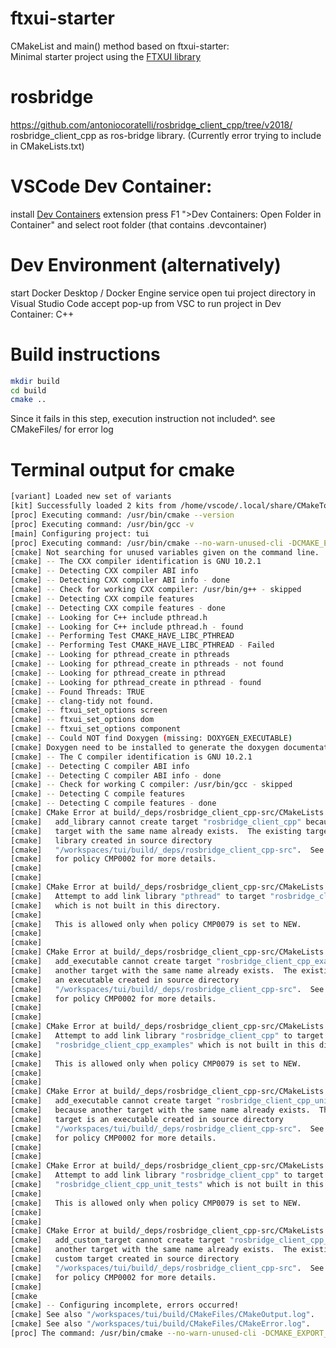 # ftxui-starter

CMakeList and main() method based on ftxui-starter:  
Minimal starter project using the [FTXUI library](https://github.com/ArthurSonzogni/ftxui)

# rosbridge

https://github.com/antoniocoratelli/rosbridge_client_cpp/tree/v2018/ rosbridge_client_cpp as ros-bridge library. (Currently error trying to include in CMakeLists.txt)

# VSCode Dev Container:

install [Dev Containers](https://marketplace.visualstudio.com/items?itemName=ms-vscode-remote.remote-containers) extension 
press F1 ">Dev Containers: Open Folder in Container" 
and select root folder (that contains .devcontainer)


# Dev Environment (alternatively)

start Docker Desktop / Docker Engine service
open tui project directory in Visual Studio Code
accept pop-up from VSC to run project in Dev Container: C++

# Build instructions

~~~bash
mkdir build
cd build
cmake ..
~~~

Since it fails in this step, execution instruction not included^.
see CMakeFiles/ for error log

# Terminal output for cmake
~~~bash
[variant] Loaded new set of variants
[kit] Successfully loaded 2 kits from /home/vscode/.local/share/CMakeTools/cmake-tools-kits.json
[proc] Executing command: /usr/bin/cmake --version
[proc] Executing command: /usr/bin/gcc -v
[main] Configuring project: tui 
[proc] Executing command: /usr/bin/cmake --no-warn-unused-cli -DCMAKE_EXPORT_COMPILE_COMMANDS:BOOL=TRUE -DCMAKE_BUILD_TYPE:STRING=Debug -DCMAKE_C_COMPILER:FILEPATH=/usr/bin/gcc -DCMAKE_CXX_COMPILER:FILEPATH=/usr/bin/g++ -S/workspaces/tui -B/workspaces/tui/build -G Ninja
[cmake] Not searching for unused variables given on the command line.
[cmake] -- The CXX compiler identification is GNU 10.2.1
[cmake] -- Detecting CXX compiler ABI info
[cmake] -- Detecting CXX compiler ABI info - done
[cmake] -- Check for working CXX compiler: /usr/bin/g++ - skipped
[cmake] -- Detecting CXX compile features
[cmake] -- Detecting CXX compile features - done
[cmake] -- Looking for C++ include pthread.h
[cmake] -- Looking for C++ include pthread.h - found
[cmake] -- Performing Test CMAKE_HAVE_LIBC_PTHREAD
[cmake] -- Performing Test CMAKE_HAVE_LIBC_PTHREAD - Failed
[cmake] -- Looking for pthread_create in pthreads
[cmake] -- Looking for pthread_create in pthreads - not found
[cmake] -- Looking for pthread_create in pthread
[cmake] -- Looking for pthread_create in pthread - found
[cmake] -- Found Threads: TRUE  
[cmake] -- clang-tidy not found.
[cmake] -- ftxui_set_options screen
[cmake] -- ftxui_set_options dom
[cmake] -- ftxui_set_options component
[cmake] -- Could NOT find Doxygen (missing: DOXYGEN_EXECUTABLE) 
[cmake] Doxygen need to be installed to generate the doxygen documentation
[cmake] -- The C compiler identification is GNU 10.2.1
[cmake] -- Detecting C compiler ABI info
[cmake] -- Detecting C compiler ABI info - done
[cmake] -- Check for working C compiler: /usr/bin/gcc - skipped
[cmake] -- Detecting C compile features
[cmake] -- Detecting C compile features - done
[cmake] CMake Error at build/_deps/rosbridge_client_cpp-src/CMakeLists.txt:40 (add_library):
[cmake]   add_library cannot create target "rosbridge_client_cpp" because another
[cmake]   target with the same name already exists.  The existing target is a shared
[cmake]   library created in source directory
[cmake]   "/workspaces/tui/build/_deps/rosbridge_client_cpp-src".  See documentation
[cmake]   for policy CMP0002 for more details.
[cmake] 
[cmake] 
[cmake] CMake Error at build/_deps/rosbridge_client_cpp-src/CMakeLists.txt:43 (target_link_libraries):
[cmake]   Attempt to add link library "pthread" to target "rosbridge_client_cpp"
[cmake]   which is not built in this directory.
[cmake] 
[cmake]   This is allowed only when policy CMP0079 is set to NEW.
[cmake] 
[cmake] 
[cmake] CMake Error at build/_deps/rosbridge_client_cpp-src/CMakeLists.txt:51 (add_executable):
[cmake]   add_executable cannot create target "rosbridge_client_cpp_examples" because
[cmake]   another target with the same name already exists.  The existing target is
[cmake]   an executable created in source directory
[cmake]   "/workspaces/tui/build/_deps/rosbridge_client_cpp-src".  See documentation
[cmake]   for policy CMP0002 for more details.
[cmake] 
[cmake] 
[cmake] CMake Error at build/_deps/rosbridge_client_cpp-src/CMakeLists.txt:54 (target_link_libraries):
[cmake]   Attempt to add link library "rosbridge_client_cpp" to target
[cmake]   "rosbridge_client_cpp_examples" which is not built in this directory.
[cmake] 
[cmake]   This is allowed only when policy CMP0079 is set to NEW.
[cmake] 
[cmake] 
[cmake] CMake Error at build/_deps/rosbridge_client_cpp-src/CMakeLists.txt:67 (add_executable):
[cmake]   add_executable cannot create target "rosbridge_client_cpp_unit_tests"
[cmake]   because another target with the same name already exists.  The existing
[cmake]   target is an executable created in source directory
[cmake]   "/workspaces/tui/build/_deps/rosbridge_client_cpp-src".  See documentation
[cmake]   for policy CMP0002 for more details.
[cmake] 
[cmake] 
[cmake] CMake Error at build/_deps/rosbridge_client_cpp-src/CMakeLists.txt:72 (target_link_libraries):
[cmake]   Attempt to add link library "rosbridge_client_cpp" to target
[cmake]   "rosbridge_client_cpp_unit_tests" which is not built in this directory.
[cmake] 
[cmake]   This is allowed only when policy CMP0079 is set to NEW.
[cmake] 
[cmake] 
[cmake] CMake Error at build/_deps/rosbridge_client_cpp-src/CMakeLists.txt:96 (add_custom_target):
[cmake]   add_custom_target cannot create target "rosbridge_client_cpp_files" because
[cmake]   another target with the same name already exists.  The existing target is a
[cmake]   custom target created in source directory
[cmake]   "/workspaces/tui/build/_deps/rosbridge_client_cpp-src".  See documentation
[cmake]   for policy CMP0002 for more details.
[cmake] 
[cmake
[cmake] -- Configuring incomplete, errors occurred!
[cmake] See also "/workspaces/tui/build/CMakeFiles/CMakeOutput.log".
[cmake] See also "/workspaces/tui/build/CMakeFiles/CMakeError.log".
[proc] The command: /usr/bin/cmake --no-warn-unused-cli -DCMAKE_EXPORT_COMPILE_COMMANDS:BOOL=TRUE -DCMAKE_BUILD_TYPE:STRING=Debug -DCMAKE_C_COMPILER:FILEPATH=/usr/bin/gcc -DCMAKE_CXX_COMPILER:FILEPATH=/usr/bin/g++ -S/workspaces/tui -B/workspaces/tui/build -G Ninja exited with code: 1
~~~